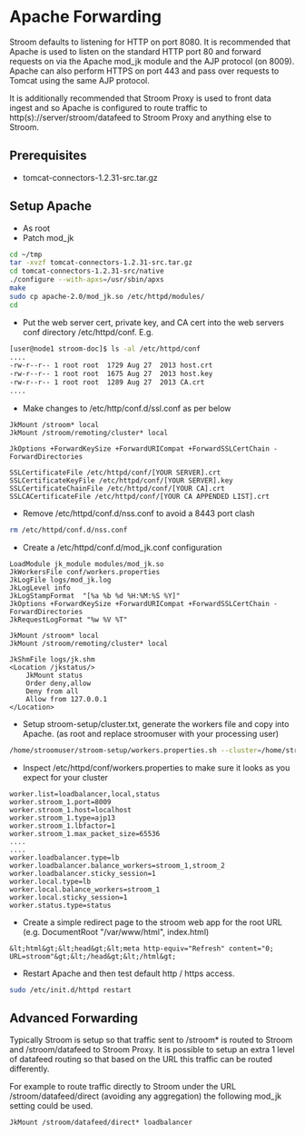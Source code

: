 # Apache Forwarding

Stroom defaults to listening for HTTP on port 8080.
It is recommended that Apache is used to listen on the standard HTTP port 80 and forward requests on via the Apache mod_jk module and the AJP protocol (on 8009).
Apache can also perform HTTPS on port 443 and pass over requests to Tomcat using the same AJP protocol.

It is additionally recommended that Stroom Proxy is used to front data ingest and so Apache is configured to route traffic to http(s)://server/stroom/datafeed to Stroom Proxy and anything else to Stroom.


## Prerequisites

- tomcat-connectors-1.2.31-src.tar.gz

## Setup Apache


- As root
- Patch mod_jk

```bash
cd ~/tmp
tar -xvzf tomcat-connectors-1.2.31-src.tar.gz 
cd tomcat-connectors-1.2.31-src/native
./configure --with-apxs=/usr/sbin/apxs 
make
sudo cp apache-2.0/mod_jk.so /etc/httpd/modules/
cd
```

- Put the web server cert, private key, and CA cert into the web servers conf directory  /etc/httpd/conf.  E.g.

```bash
[user@node1 stroom-doc]$ ls -al /etc/httpd/conf
....
-rw-r--r-- 1 root root  1729 Aug 27  2013 host.crt
-rw-r--r-- 1 root root  1675 Aug 27  2013 host.key
-rw-r--r-- 1 root root  1289 Aug 27  2013 CA.crt
....
```

- Make changes to /etc/http/conf.d/ssl.conf as per below


```
JkMount /stroom* local
JkMount /stroom/remoting/cluster* local
```

```
JkOptions +ForwardKeySize +ForwardURICompat +ForwardSSLCertChain -ForwardDirectories

SSLCertificateFile /etc/httpd/conf/[YOUR SERVER].crt
SSLCertificateKeyFile /etc/httpd/conf/[YOUR SERVER].key
SSLCertificateChainFile /etc/httpd/conf/[YOUR CA].crt
SSLCACertificateFile /etc/httpd/conf/[YOUR CA APPENDED LIST].crt
```

- Remove /etc/httpd/conf.d/nss.conf to avoid a 8443 port clash

```bash
rm /etc/httpd/conf.d/nss.conf 
```

- Create a /etc/httpd/conf.d/mod_jk.conf configuration

```
LoadModule jk_module modules/mod_jk.so
JkWorkersFile conf/workers.properties
JkLogFile logs/mod_jk.log
JkLogLevel info
JkLogStampFormat  "[%a %b %d %H:%M:%S %Y]"
JkOptions +ForwardKeySize +ForwardURICompat +ForwardSSLCertChain -ForwardDirectories
JkRequestLogFormat "%w %V %T"
```

```
JkMount /stroom* local
JkMount /stroom/remoting/cluster* local
```

```
JkShmFile logs/jk.shm
<Location /jkstatus/>
    JkMount status
    Order deny,allow
    Deny from all
    Allow from 127.0.0.1
</Location>
```

- Setup stroom-setup/cluster.txt, generate the workers file and copy into Apache.  (as root and replace stroomuser with your processing user)

```bash
/home/stroomuser/stroom-setup/workers.properties.sh --cluster=/home/stroomuser/cluster.txt > /etc/httpd/conf/workers.properties
```

- Inspect /etc/httpd/conf/workers.properties to make sure it looks as you expect for your cluster

```
worker.list=loadbalancer,local,status
worker.stroom_1.port=8009
worker.stroom_1.host=localhost
worker.stroom_1.type=ajp13
worker.stroom_1.lbfactor=1
worker.stroom_1.max_packet_size=65536
....
....
worker.loadbalancer.type=lb
worker.loadbalancer.balance_workers=stroom_1,stroom_2
worker.loadbalancer.sticky_session=1
worker.local.type=lb
worker.local.balance_workers=stroom_1
worker.local.sticky_session=1
worker.status.type=status
```

- Create a simple redirect page to the stroom web app for the root URL (e.g. DocumentRoot "/var/www/html", index.html)

```
&lt;html&gt;&lt;head&gt;&lt;meta http-equiv="Refresh" content="0; URL=stroom"&gt;&lt;/head&gt;&lt;/html&gt;
```   

- Restart Apache and then test default http / https access.

```bash
sudo /etc/init.d/httpd restart
``` 

## Advanced Forwarding


Typically Stroom is setup so that traffic sent to /stroom* is routed to Stroom and /stroom/datafeed to Stroom Proxy.  It is possible to setup an extra 1 level of datafeed routing so that based on the URL this traffic can be routed differently.

For example to route traffic directly to Stroom under the URL /stroom/datafeed/direct (avoiding any aggregation) the following mod_jk setting could be used.

```
JkMount /stroom/datafeed/direct* loadbalancer
```
